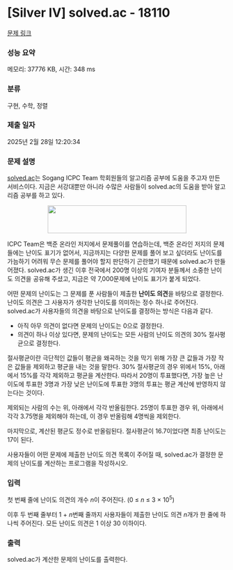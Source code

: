 # [Silver IV] solved.ac - 18110 

[문제 링크](https://www.acmicpc.net/problem/18110) 

### 성능 요약

메모리: 37776 KB, 시간: 348 ms

### 분류

구현, 수학, 정렬

### 제출 일자

2025년 2월 28일 12:20:34

### 문제 설명

<p style="user-select: auto !important;"><a href="http://solved.ac" style="user-select: auto !important;">solved.ac</a>는 Sogang ICPC Team 학회원들의 알고리즘 공부에 도움을 주고자 만든 서비스이다. 지금은 서강대뿐만 아니라 수많은 사람들이 solved.ac의 도움을 받아 알고리즘 공부를 하고 있다.</p>

<p style="text-align: center; user-select: auto !important;"><img alt="" src="https://upload.acmicpc.net/93ca0eb8-56a3-4b34-bb15-281f633a0856/-/preview/" style="width: 319px; height: 64px; user-select: auto !important;"></p>

<p style="user-select: auto !important;">ICPC Team은 백준 온라인 저지에서 문제풀이를 연습하는데, 백준 온라인 저지의 문제들에는 난이도 표기가 없어서, 지금까지는 다양한 문제를 풀어 보고 싶더라도 난이도를 가늠하기 어려워 무슨 문제를 풀어야 할지 판단하기 곤란했기 때문에 solved.ac가 만들어졌다. solved.ac가 생긴 이후 전국에서 200명 이상의 기여자 분들께서 소중한 난이도 의견을 공유해 주셨고, 지금은 약 7,000문제에 난이도 표기가 붙게 되었다.</p>

<p style="user-select: auto !important;">어떤 문제의 난이도는 그 문제를 푼 사람들이 제출한 <strong style="user-select: auto !important;">난이도 의견</strong>을 바탕으로 결정한다. 난이도 의견은 그 사용자가 생각한 난이도를 의미하는 정수 하나로 주어진다. solved.ac가 사용자들의 의견을 바탕으로 난이도를 결정하는 방식은 다음과 같다.</p>

<ul style="user-select: auto !important;">
	<li style="user-select: auto !important;">아직 아무 의견이 없다면 문제의 난이도는 0으로 결정한다.</li>
	<li style="user-select: auto !important;">의견이 하나 이상 있다면, 문제의 난이도는 모든 사람의 난이도 의견의 30% 절사평균으로 결정한다.</li>
</ul>

<p style="user-select: auto !important;">절사평균이란 극단적인 값들이 평균을 왜곡하는 것을 막기 위해 가장 큰 값들과 가장 작은 값들을 제외하고 평균을 내는 것을 말한다. 30% 절사평균의 경우 위에서 15%, 아래에서 15%를 각각 제외하고 평균을 계산한다. 따라서 20명이 투표했다면, 가장 높은 난이도에 투표한 3명과 가장 낮은 난이도에 투표한 3명의 투표는 평균 계산에 반영하지 않는다는 것이다.</p>

<p style="user-select: auto !important;">제외되는 사람의 수는 위, 아래에서 각각 반올림한다. 25명이 투표한 경우 위, 아래에서 각각 3.75명을 제외해야 하는데, 이 경우 반올림해 4명씩을 제외한다.</p>

<p style="user-select: auto !important;">마지막으로, 계산된 평균도 정수로 반올림된다. 절사평균이 16.7이었다면 최종 난이도는 17이 된다.</p>

<p style="user-select: auto !important;">사용자들이 어떤 문제에 제출한 난이도 의견 목록이 주어질 때, solved.ac가 결정한 문제의 난이도를 계산하는 프로그램을 작성하시오.</p>

### 입력 

 <p style="user-select: auto !important;">첫 번째 줄에 난이도 의견의 개수 <em style="user-select: auto !important;">n</em>이 주어진다. (0 ≤ <em style="user-select: auto !important;">n</em> ≤ 3 × 10<sup style="user-select: auto !important;">5</sup>)</p>

<p style="user-select: auto !important;">이후 두 번째 줄부터 1 + <em style="user-select: auto !important;">n</em>번째 줄까지 사용자들이 제출한 난이도 의견 <em style="user-select: auto !important;">n</em>개가 한 줄에 하나씩 주어진다. 모든 난이도 의견은 1 이상 30 이하이다.</p>

### 출력 

 <p style="user-select: auto !important;">solved.ac가 계산한 문제의 난이도를 출력한다.</p>

